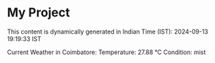 # My Project

This content is dynamically generated in Indian Time (IST): 2024-09-13 19:19:33 IST


Current Weather in Coimbatore:
Temperature: 27.88 °C
Condition: mist
